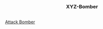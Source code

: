 <h3 align="center">XYZ-Bomber</h3>
    <br />
    <a href="https://setu-xyz.github.io/XYZ-Bomber/">Attack Bomber</a>
  </p>
</div>

